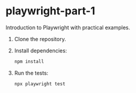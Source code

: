# playwright-part-1
Introduction to Playwright with practical examples.

1. Clone the repository.

2. Install dependencies:

    ```bash
    npm install
    ```

3. Run the tests:

    ```bash
    npx playwright test
    ```
